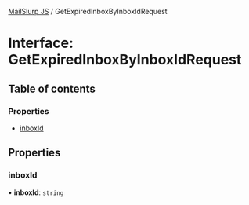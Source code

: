 [MailSlurp JS](../README.md) / GetExpiredInboxByInboxIdRequest

# Interface: GetExpiredInboxByInboxIdRequest

## Table of contents

### Properties

- [inboxId](GetExpiredInboxByInboxIdRequest.md#inboxid)

## Properties

### inboxId

• **inboxId**: `string`
